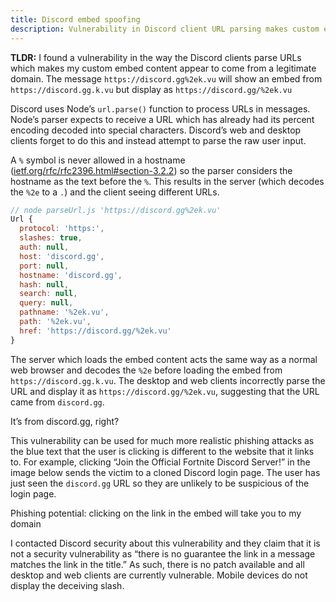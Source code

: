 ```yaml
---
title: Discord embed spoofing
description: Vulnerability in Discord client URL parsing makes custom embed content appear to come from a legitimate domain
---
```


**TLDR:** I found a vulnerability in the way the Discord clients parse URLs which makes my custom embed content appear to come from a legitimate domain.
The message `https://discord.gg%2ek.vu` will show an embed from `https://discord.gg.k.vu` but display as `https://discord.gg/%2ek.vu`

<blog-hr />

Discord uses Node’s `url.parse()` function to process URLs in messages. Node’s parser expects to receive a URL which has already had its percent encoding decoded into special characters. Discord’s web and desktop clients forget to do this and instead attempt to parse the raw user input.

A `%` symbol is never allowed in a hostname ([ietf.org/rfc/rfc2396.html#section-3.2.2](ietf.org/rfc/rfc2396.html#section-3.2.2)) so the parser considers the hostname as the text before the `%`. This results in the server (which decodes the `%2e` to a `.`) and the client seeing different URLs.

```js
// node parseUrl.js 'https://discord.gg%2ek.vu'
Url {
  protocol: 'https:',
  slashes: true,
  auth: null,
  host: 'discord.gg',
  port: null,
  hostname: 'discord.gg',
  hash: null,
  search: null,
  query: null,
  pathname: '%2ek.vu',
  path: '%2ek.vu',
  href: 'https://discord.gg/%2ek.vu'
}
```

The server which loads the embed content acts the same way as a normal web browser and decodes the `%2e` before loading the embed from `https://discord.gg.k.vu`. The desktop and web clients incorrectly parse the URL and display it as `https://discord.gg/%2ek.vu`, suggesting that the URL came from `discord.gg`.

<blog-img src="discord_1.png">
  It’s from discord.gg, right?
</blog-img>

This vulnerability can be used for much more realistic phishing attacks as the blue text that the user is clicking is different to the website that it links to. For example, clicking “Join the Official Fortnite Discord Server!” in the image below sends the victim to a cloned Discord login page. The user has just seen the `discord.gg` URL so they are unlikely to be suspicious of the login page.

<blog-img src="discord_2.png">
  Phishing potential: clicking on the link in the embed will take you to my domain
</blog-img>

<blog-hr />

I contacted Discord security about this vulnerability and they claim that it is not a security vulnerability as “there is no guarantee the link in a message matches the link in the title.” As such, there is no patch available and all desktop and web clients are currently vulnerable. Mobile devices do not display the deceiving slash.
